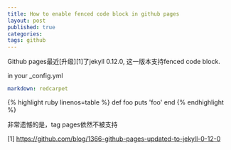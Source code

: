 ```yaml
---
title: How to enable fenced code block in github pages
layout: post
published: true
categories: 
tags: github
---
```


Github pages最近[升级][1]了jekyll 0.12.0, 这一版本支持fenced code block.

in your \_config.yml

```yaml
markdown: redcarpet
```

{% highlight ruby linenos=table %}
def foo
  puts 'foo'
end
{% endhighlight %}

非常遗憾的是，tag pages依然不被支持

[1] https://github.com/blog/1366-github-pages-updated-to-jekyll-0-12-0


